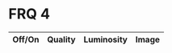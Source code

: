 # FRQ 4

<table>
    <thead>
    <tr>
        <th>Off/On</th>
        <th>Quality</th>
        <th>Luminosity</th>
        <th>Image</th>
    </tr>
    </thead>
    <tbody id="result">
    <!-- generated rows -->
    </tbody>
</table>

<style>
.circle {
  height: 50px;
  width: 50px;
  border-radius: 50%;
}
</style>

<script>

function componentToHex(c) {
    c = Math.round(c);
    let hex = c.toString(16);
    return hex.length == 1 ? "0" + hex : hex;
}
function rgbToHex(r, g, b) {
    return "#" + componentToHex(r) + componentToHex(g) + componentToHex(b);
}

const resultContainer = document.getElementById("result");

function firstCall() {

    fetch('https://breadbops.gq/api/lights/')
    .then((response) => response.json())
    .then(data => {
        console.log(data);
        
        for (let i = 0; i < data.length; i++) {  

            const tr = document.createElement("tr");
            const on = document.createElement("td");
            const quality = document.createElement("td");
            const luminosity = document.createElement("td");
            const image = document.createElement("div");

            image.className = "circle";
            image.setAttribute("id", "image" + i);
            gray = data[i]["light"]["luminosity"] * 255/100;
            image.style.backgroundColor = rgbToHex(gray, gray, gray);

            luminosity.setAttribute("id", "luminosity" + i);

            if (data[i]["light"]["on"]) {
                on.innerHTML = "On";
            }
            else {
                on.innerHTML = "Off";
            }
            quality.innerHTML = Math.round(data[i]["light"]["quality"]); 
            luminosity.innerHTML = Math.round(data[i]["light"]["luminosity"]); 


            tr.appendChild(on);
            tr.appendChild(quality);
            tr.appendChild(luminosity);
            tr.appendChild(image);

            resultContainer.appendChild(tr);

        }
    })
}

function callAsync() {
    fetch('https://breadbops.gq/api/lights/')
    .then((response) => response.json())
    .then(data => {
        console.log(data);
        
        for (let i = 0; i < data.length; i++) {  

            const image = document.getElementById("image" + i);
            const luminosity = document.getElementById("luminosity" + i);

            gray = data[i]["light"]["luminosity"] * 255/100;
            image.style.backgroundColor = rgbToHex(gray, gray, gray);

            luminosity.innerHTML = Math.round(data[i]["light"]["luminosity"]); 
        }
    })
}
firstCall();

setInterval(callAsync, 1000);

</script>